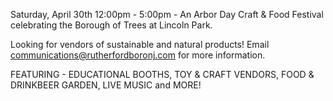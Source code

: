 Saturday, April 30th 12:00pm - 5:00pm - An Arbor Day Craft & Food Festival celebrating the Borough of Trees at Lincoln Park.

Looking for vendors of sustainable and natural products! Email communications@rutherfordboronj.com for more information.

FEATURING - EDUCATIONAL BOOTHS, TOY & CRAFT VENDORS, FOOD & DRINKBEER GARDEN, LIVE MUSIC and MORE!